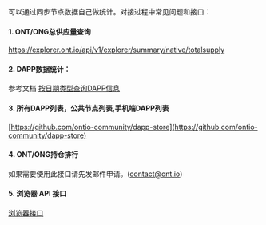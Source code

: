 
可以通过同步节点数据自己做统计。对接过程中常见问题和接口：

#### 1. ONT/ONG总供应量查询

https://explorer.ont.io/api/v1/explorer/summary/native/totalsupply

#### 2. DAPP数据统计：

参考文档 [按日期类型查询DAPP信息](http://dev-docs.ont.io/#/docs-cn/explorer/statistics?id=type%EF%BC%9A-%E6%AF%8F%E5%A4%A9-%E6%88%96%E8%80%85-%E6%AF%8F%E5%91%A8-%E6%88%96%E8%80%85-%E6%AF%8F%E6%9C%88)

#### 3. 所有DAPP列表，公共节点列表,手机端DAPP列表

[https://github.com/ontio-community/dapp-store](https://github.com/ontio-community/dapp-store)

#### 4. ONT/ONG持仓排行

如果需要使用此接口请先发邮件申请。(contact@ont.io)

#### 5. 浏览器 API 接口

[浏览器接口](http://dev-docs.ont.io/#/docs-cn/explorer/overview)